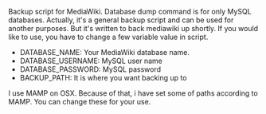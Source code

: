 Backup script for MediaWiki. Database dump command is for only MySQL databases.
Actually, it's a general backup script and can be used for another purposes. But it's written to back mediawiki up shortly.
If you would like to use, you have to change a few variable value in script.

* DATABASE_NAME: Your MediaWiki database name.
* DATABASE_USERNAME: MySQL user name
* DATABASE_PASSWORD: MySQL password
* BACKUP_PATH: It is where you want backing up to

I use MAMP on OSX. Because of that, i have set some of paths according to MAMP. You can change these for your use.
